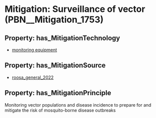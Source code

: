 # Mitigation: __Surveillance of vector__ (PBN__Mitigation_1753)

## Property: has_MitigationTechnology

* [monitoring equipment](../Technology/PBN__Technology_3662)

## Property: has_MitigationSource

* [roosa_general_2022](../Article/PBN__Article_217)

## Property: has_MitigationPrinciple

Monitoring vector populations and disease incidence to prepare for and mitigate the risk of mosquito-borne disease outbreaks

